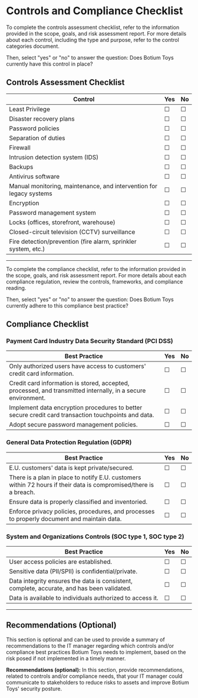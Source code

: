 # Controls and Compliance Checklist

To complete the controls assessment checklist, refer to the information provided in the scope, goals, and risk assessment report. For more details about each control, including the type and purpose, refer to the control categories document.

Then, select "yes" or "no" to answer the question: Does Botium Toys currently have this control in place?

## Controls Assessment Checklist

| Control | Yes | No |
|---------|-----|-----|
| Least Privilege | ☐ | ☐ |
| Disaster recovery plans | ☐ | ☐ |
| Password policies | ☐ | ☐ |
| Separation of duties | ☐ | ☐ |
| Firewall | ☐ | ☐ |
| Intrusion detection system (IDS) | ☐ | ☐ |
| Backups | ☐ | ☐ |
| Antivirus software | ☐ | ☐ |
| Manual monitoring, maintenance, and intervention for legacy systems | ☐ | ☐ |
| Encryption | ☐ | ☐ |
| Password management system | ☐ | ☐ |
| Locks (offices, storefront, warehouse) | ☐ | ☐ |
| Closed-circuit television (CCTV) surveillance | ☐ | ☐ |
| Fire detection/prevention (fire alarm, sprinkler system, etc.) | ☐ | ☐ |

---

To complete the compliance checklist, refer to the information provided in the scope, goals, and risk assessment report. For more details about each compliance regulation, review the controls, frameworks, and compliance reading.

Then, select "yes" or "no" to answer the question: Does Botium Toys currently adhere to this compliance best practice?

## Compliance Checklist

### Payment Card Industry Data Security Standard (PCI DSS)

| Best Practice | Yes | No |
|---------------|-----|-----|
| Only authorized users have access to customers' credit card information. | ☐ | ☐ |
| Credit card information is stored, accepted, processed, and transmitted internally, in a secure environment. | ☐ | ☐ |
| Implement data encryption procedures to better secure credit card transaction touchpoints and data. | ☐ | ☐ |
| Adopt secure password management policies. | ☐ | ☐ |

### General Data Protection Regulation (GDPR)

| Best Practice | Yes | No |
|---------------|-----|-----|
| E.U. customers' data is kept private/secured. | ☐ | ☐ |
| There is a plan in place to notify E.U. customers within 72 hours if their data is compromised/there is a breach. | ☐ | ☐ |
| Ensure data is properly classified and inventoried. | ☐ | ☐ |
| Enforce privacy policies, procedures, and processes to properly document and maintain data. | ☐ | ☐ |

### System and Organizations Controls (SOC type 1, SOC type 2)

| Best Practice | Yes | No |
|---------------|-----|-----|
| User access policies are established. | ☐ | ☐ |
| Sensitive data (PII/SPII) is confidential/private. | ☐ | ☐ |
| Data integrity ensures the data is consistent, complete, accurate, and has been validated. | ☐ | ☐ |
| Data is available to individuals authorized to access it. | ☐ | ☐ |

---

## Recommendations (Optional)

This section is optional and can be used to provide a summary of recommendations to the IT manager regarding which controls and/or compliance best practices Botium Toys needs to implement, based on the risk posed if not implemented in a timely manner.

**Recommendations (optional):** In this section, provide recommendations, related to controls and/or compliance needs, that your IT manager could communicate to stakeholders to reduce risks to assets and improve Botium Toys' security posture.


